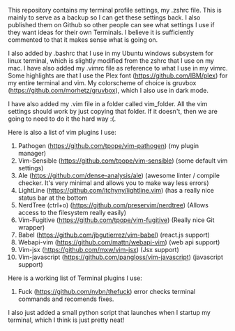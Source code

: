 This repository contains my terminal profile settings, my .zshrc file. This is mainly to serve as a backup so I can get these settings back. I also published them on Github so other people can see what settings I use if they want ideas for their own Terminals. I believe it is sufficiently commented to that it makes sense what is going on. 

I also added by .bashrc that I use in my Ubuntu windows subsystem for linux terminal, which is slightly modified from the zshrc that I use on my mac.
I have also added my .vimrc file as reference to what I use in my vimrc. Some highlights are that I use the Plex font (https://github.com/IBM/plex) for my entire terminal and vim. My colorscheme of choice is gruvbox (https://github.com/morhetz/gruvbox), which I also use in dark mode.

I have also added my .vim file in a folder called vim_folder. All the vim settings should work by just copying that folder. If it doesn't, then we are going to need to do it the hard way :(.

Here is also a list of vim plugins I use:

1. Pathogen (https://github.com/tpope/vim-pathogen) (my plugin manager)
2. Vim-Sensible (https://github.com/tpope/vim-sensible) (some default vim settings)
3. Ale (https://github.com/dense-analysis/ale) (awesome linter / compile checker. It's very minimal and allows you to make way less errors)
4. LightLine (https://github.com/itchyny/lightline.vim) (has a really nice status bar at the bottom
5. NerdTree (ctrl+o) (https://github.com/preservim/nerdtree) (Allows access to the filesystem really easily)
6. Vim-Fugitive (https://github.com/tpope/vim-fugitive) (Really nice Git wrapper)
7. Babel (https://github.com/jbgutierrez/vim-babel) (react.js support)
8. Webapi-vim (https://github.com/mattn/webapi-vim) (web api support)
9. Vim-jsx (https://github.com/mxw/vim-jsx) (Jsx support)
10. Vim-javascript (https://github.com/pangloss/vim-javascript) (javascript support)

Here is a working list of Terminal plugins I use:
1. Fuck (https://github.com/nvbn/thefuck) error checks terminal commands and recomends fixes.


I also just added a small python script that launches when I startup my terminal, which I think is just pretty neat!  
